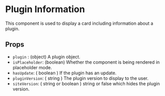 # Plugin Information

This component is used to display a card including information about a plugin.

## Props

- `plugin` : (object) A plugin object.
- `isPlaceholder`: (boolean) Whether the component is being rendered in placeholder mode.
- `hasUpdate`: ( boolean ) If the plugin has an update.
- `pluginVersion`: ( string ) The plugin version to display to the user.
- `siteVersion`: ( string or boolean ) string or false which hides the plugin version.
